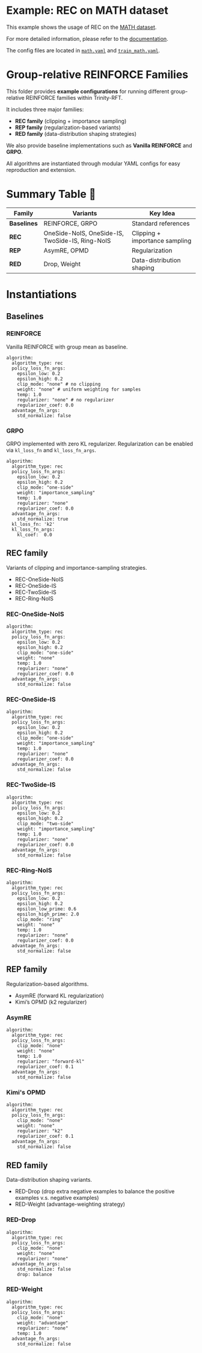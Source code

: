 # Example: REC on MATH dataset

This example shows the usage of REC on the [MATH dataset](https://huggingface.co/datasets/nlile/hendrycks-MATH-benchmark).

For more detailed information, please refer to the [documentation](../../docs/sphinx_doc/source/tutorial/example_reasoning_basic.md).

The config files are located in [`math.yaml`](math.yaml) and [`train_math.yaml`](train_math.yaml).

# Group-relative REINFORCE Families
This folder provides **example configurations** for running different group-relative REINFORCE families within Trinity-RFT.

It includes three major families:

- **REC family** (clipping + importance sampling)
- **REP family** (regularization-based variants)
- **RED family** (data-distribution shaping strategies)

We also provide baseline implementations such as **Vanilla REINFORCE** and **GRPO**.

All algorithms are instantiated through modular YAML configs for easy reproduction and extension.

# Summary Table 📝

| Family        | Variants                                        | Key Idea                            |
| ------------- | ----------------------------------------------- | ----------------------------------- |
| **Baselines** | REINFORCE, GRPO                                 | Standard references                 |
| **REC**       | OneSide-NoIS, OneSide-IS, TwoSide-IS, Ring-NoIS | Clipping + importance sampling      |
| **REP**       | AsymRE, OPMD                                    | Regularization |
| **RED**       | Drop, Weight                                    | Data-distribution shaping           |



# Instantiations

## Baselines

### REINFORCE
Vanilla REINFORCE with group mean as baseline.

```
algorithm:
  algorithm_type: rec
  policy_loss_fn_args:
    epsilon_low: 0.2
    epsilon_high: 0.2
    clip_mode: "none" # no clipping
    weight: "none" # uniform weighting for samples
    temp: 1.0
    regularizer: "none" # no regularizer
    regularizer_coef: 0.0
  advantage_fn_args:
    std_normalize: false
```

### GRPO
GRPO implemented with zero KL regularizer. Regularization can be enabled via `kl_loss_fn` and `kl_loss_fn_args`.

```
algorithm:
  algorithm_type: rec
  policy_loss_fn_args:
    epsilon_low: 0.2
    epsilon_high: 0.2
    clip_mode: "one-side"
    weight: "importance_sampling"
    temp: 1.0
    regularizer: "none"
    regularizer_coef: 0.0
  advantage_fn_args:
    std_normalize: true
  kl_loss_fn: 'k2'
  kl_loss_fn_args:
    kl_coef:  0.0

```

## REC family
Variants of clipping and importance-sampling strategies.
- REC-OneSide-NoIS
- REC-OneSide-IS
- REC-TwoSide-IS
- REC-Ring-NoIS

### REC-OneSide-NoIS

```
algorithm:
  algorithm_type: rec
  policy_loss_fn_args:
    epsilon_low: 0.2
    epsilon_high: 0.2
    clip_mode: "one-side"
    weight: "none"
    temp: 1.0
    regularizer: "none"
    regularizer_coef: 0.0
  advantage_fn_args:
    std_normalize: false
```

### REC-OneSide-IS

```
algorithm:
  algorithm_type: rec
  policy_loss_fn_args:
    epsilon_low: 0.2
    epsilon_high: 0.2
    clip_mode: "one-side"
    weight: "importance_sampling"
    temp: 1.0
    regularizer: "none"
    regularizer_coef: 0.0
  advantage_fn_args:
    std_normalize: false
```

### REC-TwoSide-IS

```
algorithm:
  algorithm_type: rec
  policy_loss_fn_args:
    epsilon_low: 0.2
    epsilon_high: 0.2
    clip_mode: "two-side"
    weight: "importance_sampling"
    temp: 1.0
    regularizer: "none"
    regularizer_coef: 0.0
  advantage_fn_args:
    std_normalize: false
```
### REC-Ring-NoIS

```
algorithm:
  algorithm_type: rec
  policy_loss_fn_args:
    epsilon_low: 0.2
    epsilon_high: 0.2
    epsilon_low_prime: 0.6
    epsilon_high_prime: 2.0
    clip_mode: "ring"
    weight: "none"
    temp: 1.0
    regularizer: "none"
    regularizer_coef: 0.0
  advantage_fn_args:
    std_normalize: false
```

## REP family

Regularization-based algorithms.
- AsymRE (forward KL regularization)
- Kimi’s OPMD (k2 regularizer)

### AsymRE

```
algorithm:
  algorithm_type: rec
  policy_loss_fn_args:
    clip_mode: "none"
    weight: "none"
    temp: 1.0
    regularizer: "forward-kl"
    regularizer_coef: 0.1
  advantage_fn_args:
    std_normalize: false
```


### Kimi's OPMD

```
algorithm:
  algorithm_type: rec
  policy_loss_fn_args:
    clip_mode: "none"
    weight: "none"
    regularizer: "k2"
    regularizer_coef: 0.1
  advantage_fn_args:
    std_normalize: false
```

## RED family
Data-distribution shaping variants.
- RED-Drop (drop extra negative examples to balance the positive examples v.s. negative examples)
- RED-Weight (advantage-weighting strategy)

### RED-Drop

```
algorithm:
  algorithm_type: rec
  policy_loss_fn_args:
    clip_mode: "none"
    weight: "none"
    regularizer: "none"
  advantage_fn_args:
    std_normalize: false
    drop: balance
```


### RED-Weight

```
algorithm:
  algorithm_type: rec
  policy_loss_fn_args:
    clip_mode: "none"
    weight: "advantage"
    regularizer: "none"
    temp: 1.0
  advantage_fn_args:
    std_normalize: false
```
